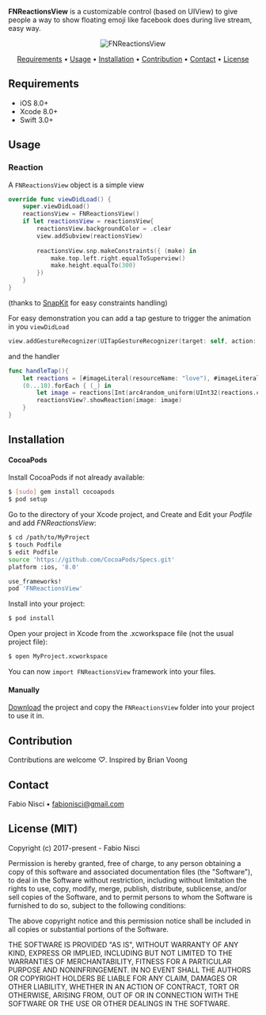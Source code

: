 **FNReactionsView** is a customizable control (based on UIView) to give people a way to show floating emoji like facebook does during live stream, easy way.

<p align="center">
<img src="https://cloud.githubusercontent.com/assets/812037/24315458/7206c284-10e7-11e7-8b9a-fba5102d88c9.gif" alt="FNReactionsView">
</p>

<p align="center">
    <a href="#requirements">Requirements</a> • <a href="#usage">Usage</a> • <a href="#installation">Installation</a> • <a href="#contribution">Contribution</a> • <a href="#contact">Contact</a> • <a href="#license-mit">License</a>
</p>

## Requirements

- iOS 8.0+
- Xcode 8.0+
- Swift 3.0+

## Usage

### Reaction

A `FNReactionsView` object is a simple view

```swift
override func viewDidLoad() {
    super.viewDidLoad()
    reactionsView = FNReactionsView()
    if let reactionsView = reactionsView{
        reactionsView.backgroundColor = .clear
        view.addSubview(reactionsView)
        
        reactionsView.snp.makeConstraints({ (make) in
            make.top.left.right.equalToSuperview()
            make.height.equalTo(300)
        })
    }
}
```
(thanks to [SnapKit](https://github.com/SnapKit/SnapKit) for easy constraints handling)

For easy demonstration you can add a tap gesture to trigger the animation in you `viewDidLoad`

```swift
view.addGestureRecognizer(UITapGestureRecognizer(target: self, action: #selector(handleTap)))
```
and the handler

``` swift
func handleTap(){
    let reactions = [#imageLiteral(resourceName: "love"), #imageLiteral(resourceName: "angry"), #imageLiteral(resourceName: "ill"), #imageLiteral(resourceName: "devil")]
    (0...10).forEach { (_) in
        let image = reactions[Int(arc4random_uniform(UInt32(reactions.count)))]
        reactionsView?.showReaction(image: image)
    }
}
```

## Installation

#### CocoaPods

Install CocoaPods if not already available:

``` bash
$ [sudo] gem install cocoapods
$ pod setup
```
Go to the directory of your Xcode project, and Create and Edit your *Podfile* and add _FNReactionsView_:

``` bash
$ cd /path/to/MyProject
$ touch Podfile
$ edit Podfile
source 'https://github.com/CocoaPods/Specs.git'
platform :ios, '8.0'

use_frameworks!
pod 'FNReactionsView'
```

Install into your project:

``` bash
$ pod install
```

Open your project in Xcode from the .xcworkspace file (not the usual project file):

``` bash
$ open MyProject.xcworkspace
```

You can now `import FNReactionsView` framework into your files.

#### Manually

[Download](https://github.com/fabiosoft/FNReactionsView/archive/master.zip) the project and copy the `FNReactionsView` folder into your project to use it in.

## Contribution

Contributions are welcome *♡*.
Inspired by Brian Voong

## Contact

Fabio Nisci • [fabionisci@gmail.com](mailto:fabionisci@gmail.com)


## License (MIT)

Copyright (c) 2017-present - Fabio Nisci

Permission is hereby granted, free of charge, to any person obtaining a copy
of this software and associated documentation files (the "Software"), to deal
in the Software without restriction, including without limitation the rights
to use, copy, modify, merge, publish, distribute, sublicense, and/or sell
copies of the Software, and to permit persons to whom the Software is
furnished to do so, subject to the following conditions:

The above copyright notice and this permission notice shall be included in
all copies or substantial portions of the Software.

THE SOFTWARE IS PROVIDED "AS IS", WITHOUT WARRANTY OF ANY KIND, EXPRESS OR
IMPLIED, INCLUDING BUT NOT LIMITED TO THE WARRANTIES OF MERCHANTABILITY,
FITNESS FOR A PARTICULAR PURPOSE AND NONINFRINGEMENT. IN NO EVENT SHALL THE
AUTHORS OR COPYRIGHT HOLDERS BE LIABLE FOR ANY CLAIM, DAMAGES OR OTHER
LIABILITY, WHETHER IN AN ACTION OF CONTRACT, TORT OR OTHERWISE, ARISING FROM,
OUT OF OR IN CONNECTION WITH THE SOFTWARE OR THE USE OR OTHER DEALINGS IN
THE SOFTWARE.
